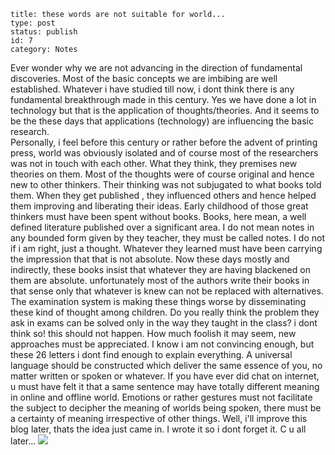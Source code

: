 ~~~~ 
title: these words are not suitable for world...
type: post
status: publish
id: 7
category: Notes
~~~~

Ever wonder why we are not advancing in the direction of fundamental
discoveries. Most of the basic concepts we are imbibing are well
established. Whatever i have studied till now, i dont think there is any
fundamental breakthrough made in this century. Yes we have done a lot in
technology but that is the application of thoughts/theories. And it
seems to be the these days that applications (technology) are
influencing the basic research.\
Personally, i feel before this century or rather before the advent of
printing press, world was obviously isolated and of course most of the
researchers was not in touch with each other. What they think, they
premises new theories on them. Most of the thoughts were of course
original and hence new to other thinkers. Their thinking was not
subjugated to what books told them. When they get published , they
influenced others and hence helped them improving and liberating their
ideas. Early childhood of those great thinkers must have been spent
without books. Books, here mean, a well defined literature published
over a significant area. I do not mean notes in any bounded form given
by they teacher, they must be called notes. I do not if i am right, just
a thought. Whatever they learned must have been carrying the impression
that that is not absolute. Now these days mostly and indirectly, these
books insist that whatever they are having blackened on them are
absolute. unfortunately most of the authors write their books in that
sense only that whatever is knew can not be replaced with alternatives.
The examination system is making these things worse by disseminating
these kind of thought among children. Do you really think the problem
they ask in exams can be solved only in the way they taught in the
class? i dont think so! this should not happen. How much foolish it may
seem, new approaches must be appreciated. I know i am not convincing
enough, but these 26 letters i dont find enough to explain everything. A
universal language should be constructed which deliver the same essence
of you, no matter written or spoken or whatever. If you have ever did
chat on internet, u must have felt it that a same sentence may have
totally different meaning in online and offline world. Emotions or
rather gestures must not facilitate the subject to decipher the meaning
of worlds being spoken, there must be a certainty of meaning
irrespective of other things. Well, i'll improve this blog later, thats
the idea just came in. I wrote it so i dont forget it. C u all later...
![](https://blogger.googleusercontent.com/tracker/3794193585985230867-7306668386474176038?l=dilawarsays.blogspot.com)
